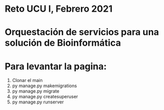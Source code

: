 # Reto UCU I, Febrero 2021

# Orquestación de servicios para una solución de Bioinformática



# Para levantar la pagina:

1) Clonar el main
2) py manage.py makemigrations
3) py manage.py migrate
4) py manage.py createsuperuser
5) py manage.py runserver
